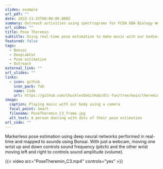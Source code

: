 ```yaml
---
slides: example
url_pdf: ""
date: 2022-11-25T00:00:00.000Z
summary: Outreach activities using spectrograms for FCEN UBA Biology Week
url_video: ""
title: Pose Theremin
subtitle: Using real-time pose estimation to make music with our bodies
featured: false
tags:
  - Bonsai
  - DeepLabCut
  - Pose estimation
  - Outreach
external_link: ""
url_slides: ""
links:
  - icon: github
    icon_pack: fab
    name: Code
    url: https://github.com/ChucklesOnGitHub/dlc-fun/tree/main/theremin
image:
  caption: Playing music with our body using a camera
  focal_point: Smart
  filename: PoseTheremin_C3_frame.jpg
  alt_text: A person dancing with dots of their pose estimation
url_code: ""
---
```

Markerless pose estimation using deep neural networks performed in real-time and mapped to sounds using Bonsai.
With just a webcam, moving one wrist up and down controls sound frequency (pitch) and the other wrist moving left and right to controls sound amplitude (volume).

{{< video src="PoseTheremin_C3.mp4" controls="yes" >}}
